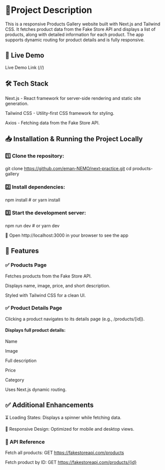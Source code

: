 # 📌Project Description

This is a responsive Products Gallery website built with Next.js and Tailwind CSS. It fetches product data from the Fake Store API and displays a list of products, along with detailed information for each product. The app supports dynamic routing for product details and is fully responsive.

## 🚀 Live Demo

Live Demo Link (//)


## 🛠 Tech Stack

Next.js - React framework for server-side rendering and static site generation.

Tailwind CSS - Utility-first CSS framework for styling.

Axios - Fetching data from the Fake Store API.

## 📥 Installation & Running the Project Locally

### 1️⃣ Clone the repository:

git clone https://github.com/eman-NEMO/next-practice.git
cd products-gallery

### 2️⃣ Install dependencies:

npm install  # or yarn install

### 3️⃣ Start the development server:

npm run dev  # or yarn dev

🔹 Open http://localhost:3000 in your browser to see the app



## 📌 Features

### ✅ Products Page

Fetches products from the Fake Store API.

Displays name, image, price, and short description.

Styled with Tailwind CSS for a clean UI.

### ✅ Product Details Page

Clicking a product navigates to its details page (e.g., /products/[id]).

#### Displays full product details:

Name

Image

Full description

Price

Category

Uses Next.js dynamic routing.

## ✅ Additional Enhancements


⏳ Loading States: Displays a spinner while fetching data.

📱 Responsive Design: Optimized for mobile and desktop views.

### 🔗 API Reference

Fetch all products: GET https://fakestoreapi.com/products

Fetch product by ID: GET https://fakestoreapi.com/products/{id}

